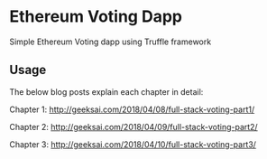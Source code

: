 # Ethereum Voting Dapp
Simple Ethereum Voting dapp using Truffle framework

## Usage
The below blog posts explain each chapter in detail:

Chapter 1: http://geeksai.com/2018/04/08/full-stack-voting-part1/

Chapter 2: http://geeksai.com/2018/04/09/full-stack-voting-part2/

Chapter 3: http://geeksai.com/2018/04/10/full-stack-voting-part3/
